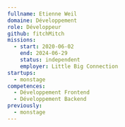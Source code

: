 ```yaml
---
fullname: Etienne Weil
domaine: Développement
role: Développeur
github: fitchMitch
missions:
  - start: 2020-06-02
    end: 2024-06-29
    status: independent
    employer: Little Big Connection
startups:
  - monstage
competences:
  - Développement Frontend
  - Développement Backend
previously:
  - monstage
---
```

